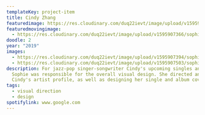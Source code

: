```yaml
---
templateKey: project-item
title: Cindy Zhang
featuredimage: https://res.cloudinary.com/duq22ievt/image/upload/v1595907366/sophiestudio/nwtzbhqlamfd1vchyxzn.png
featuredmovingimage:
  - https://res.cloudinary.com/duq22ievt/image/upload/v1595907366/sophiestudio/nwtzbhqlamfd1vchyxzn.png
doodle: 2
year: "2019"
images:
  - https://res.cloudinary.com/duq22ievt/image/upload/v1595907394/sophiestudio/ouos8jgynffrxhlgjadz.png
  - https://res.cloudinary.com/duq22ievt/image/upload/v1595907503/sophiestudio/uqdwrf4fdtlgqwdsuomp.png
description: For jazz-pop singer-songwriter Cindy's upcoming singles and album,
  Sophie was responsible for the overall visual design. She directed and shot
  Cindy's artist profile, as well as designing her single and album covers.
tags:
  - visual direction
  - design
spotifylink: www.google.com
---
```

